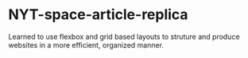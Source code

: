 # NYT-space-article-replica
Learned to use flexbox and grid based layouts to struture and produce websites in a more efficient, organized manner.
